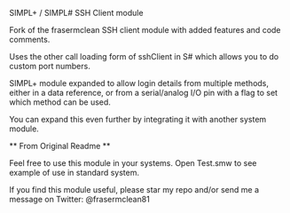SIMPL+ / SIMPL# SSH Client module

Fork of the frasermclean SSH client module with added features and code comments.

Uses the other call loading form of sshClient in S# which allows you to do custom port numbers.

SIMPL+ module expanded to allow login details from multiple methods, either in a data reference, or from a serial/analog I/O pin with a flag to set which method can be used.

You can expand this even further by integrating it with another system module.

** From Original Readme **

Feel free to use this module in your systems. Open Test.smw to see example of use in standard system.

If you find this module useful, please star my repo and/or send me a message on Twitter: @frasermclean81
